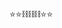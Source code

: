 ⭐⭐⛓️⛓️⛓️⭐⭐

<!---
xxScorpius97xx/xxScorpius97xx is a ✨ special ✨ repository because its `README.md` (this file) appears on your GitHub profile.
You can click the Preview link to take a look at your changes.
--->
